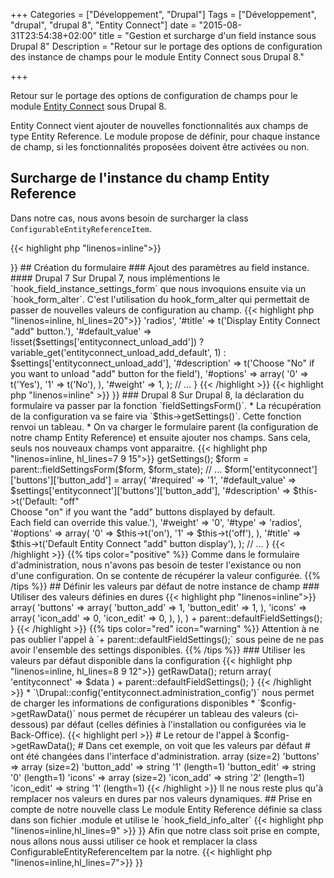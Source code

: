 +++
Categories = ["Développement", "Drupal"]
Tags = ["Développement", "drupal", "drupal 8", "Entity Connect"]
date = "2015-08-31T23:54:38+02:00"
title = "Gestion et surcharge d'un field instance sous Drupal 8"
Description = "Retour sur le portage des options de configuration des instance de champs pour le module Entity Connect sous Drupal 8."

+++

Retour sur le portage des options de configuration de champs pour le module [Entity Connect](https://drupal.org/project/entityconnect) sous Drupal 8.

Entity Connect vient ajouter de nouvelles fonctionnalités aux champs de type Entity Reference. Le module propose de définir, pour chaque instance de champ, si les fonctionnalités proposées doivent être activées ou non.

## Surcharge de l'instance du champ Entity Reference

Dans notre cas, nous avons besoin de surcharger la class `ConfigurableEntityReferenceItem`.

{{< highlight php "linenos=inline">}}
<?php

namespace Drupal\entityconnect;

use Drupal\entity_reference\ConfigurableEntityReferenceItem;
use Drupal\Core\Form\FormStateInterface;

class ConfigurableEntityconnectItem extends ConfigurableEntityReferenceItem {
  // Do something.
}
{{< /highlight >}}

## Création du formulaire

### Ajout des paramètres au field instance.

#### Drupal 7

Sur Drupal 7, nous implémentions le `hook_field_instance_settings_form` que nous invoquions ensuite via un `hook_form_alter`.  
C'est l'utilisation du hook_form_alter qui permettait de passer de nouvelles valeurs de configuration au champ.

{{< highlight php "linenos=inline, hl_lines=20">}}
<?php

/**
 * Add settings to an instance field settings form.
 *
 * Invoked from field_ui_field_edit_form() to allow the module defining the
 * field to add settings for a field instance.
 *
 * @return array
 *   The form definition for the field instance settings.
 */
function entityconnect_field_instance_settings_form($field, $instance) {
  $settings = $instance;

  // Add choice for user to not load entity connect "add" button
  // on the field.
  $form['entityconnect_unload_add'] = array(
    '#type' => 'radios',
    '#title' => t('Display Entity Connect "add" button.'),
    '#default_value' => !isset($settings['entityconnect_unload_add']) ? variable_get('entityconnect_unload_add_default', 1) : $settings['entityconnect_unload_add'],
    '#description' => t('Choose "No" if you want to unload "add" button for the field'),
    '#options' => array(
      '0' => t('Yes'),
      '1' => t('No'),
    ),
    '#weight' => 1,
  );

  // ...
}

{{< /highlight >}}

{{< highlight php "linenos=inline" >}}
<?php

/**
 * Implements hook_FORM_ID_form_alter().
 *
 * @param $form
 * @param $form_state
 * @param $form_id
 */
function entityconnect_form_field_ui_field_edit_form_alter(&$form, &$form_state, $form_id) {

  $field_types = _entityconnect_get_references_field_type_list();

  // Use to add choice field.
  if (in_array($form['#field']['type'], $field_types)) {
    $instance = $form['#instance'];
    $field = $form['#field'];
    $additions = module_invoke('entityconnect', 'field_instance_settings_form', $field, $instance);
    if (is_array($additions) && isset($form['instance'])) {
      $form['instance'] += $additions;
    }
  }
}

{{< /highlight >}}

### Drupal 8

Sur Drupal 8, la déclaration du formulaire va passer par la fonction `fieldSettingsForm()`.

* La récupération de la configuration va se faire via `$this->getSettings()`. Cette fonction renvoi un tableau.
* On va charger le formulaire parent (la configuration de notre champ Entity Reference) et ensuite ajouter nos champs. Sans cela, seuls nos nouveaux champs vont apparaitre.

{{< highlight php "linenos=inline, hl_lines=7 9 15">}}
<?php

  /**
   * {@inheritdoc}
   */
  public function fieldSettingsForm(array $form, FormStateInterface $form_state) {
    $settings = $this->getSettings();

    $form = parent::fieldSettingsForm($form, $form_state);

    // ...

    $form['entityconnect']['buttons']['button_add'] = array(
      '#required' => '1',
      '#default_value' => $settings['entityconnect']['buttons']['button_add'],
      '#description' => $this->t('Default: "off"<br />
                            Choose "on" if you want the "add" buttons displayed by default.<br />
                            Each field can override this value.'),
      '#weight' => '0',
      '#type' => 'radios',
      '#options' => array(
        '0' => $this->t('on'),
        '1' => $this->t('off'),
      ),
      '#title' => $this->t('Default Entity Connect "add" button display'),
    );


    // ...
  }

{{< /highlight >}}  

{{% tips color="positive" %}}
Comme dans le formulaire d'administration, nous n'avons pas besoin de tester l'existance ou non d'une configuration.  
On se contente de récupérer la valeur configurée.
{{% /tips %}}

## Définir les valeurs par défaut de notre instance de champ

### Utiliser des valeurs définies en dures

{{< highlight php "linenos=inline">}}
<?php

  /**
   * {@inheritdoc}
   */
  public static function defaultFieldSettings() {
    return array(
      'entityconnect' => array(
        'buttons' => array(
          'button_add' => 1,
          'button_edit' => 1,
        ),
        'icons' => array(
          'icon_add' => 0,
          'icon_edit' => 0,
        ),
      ),
    ) + parent::defaultFieldSettings();
  }
{{< /highlight >}}

{{% tips color="red" icon="warning" %}}
Attention à ne pas oublier l'appel à `+ parent::defaultFieldSettings();` sous peine de ne pas avoir l'ensemble des settings disponibles.
{{% /tips %}}


### Utiliser les valeurs par défaut disponible dans la configuration

{{< highlight php "linenos=inline, hl_lines=8 9 12">}}
<?php

  /**
   * {@inheritdoc}
   */
  public static function defaultFieldSettings() {

    $config = \Drupal::config('entityconnect.administration_config');
    $data = $config->getRawData();

    return array(
      'entityconnect' => $data
    ) + parent::defaultFieldSettings();
  }
{{< /highlight >}}

* `\Drupal::config('entityconnect.administration_config')` nous permet de charger les informations de configurations disponibles
* `$config->getRawData()` nous permet de récupérer un tableau des valeurs (ci-dessous) par défaut (celles définies à l'installation ou configurées via le Back-Office).

{{< highlight perl >}}
# Le retour de l'appel à $config->getRawData();
# Dans cet exemple, on voit que les valeurs par défaut
#   ont été changées dans l'interface d'administration.
array (size=2)
  'buttons' =>
    array (size=2)
      'button_add' => string '1' (length=1)
      'button_edit' => string '0' (length=1)
  'icons' =>
    array (size=2)
      'icon_add' => string '2' (length=1)
      'icon_edit' => string '1' (length=1)
{{< /highlight >}}

Il ne nous reste plus qu'à remplacer nos valeurs en dures par nos valeurs dynamiques.


## Prise en compte de notre nouvelle class

Le module Entity Reference définie sa class dans son fichier .module et utilise le `hook_field_info_alter`

{{< highlight php "linenos=inline,hl_lines=9" >}}
<?php

/**
 * Implements hook_field_info_alter().
 */
function entity_reference_field_info_alter(&$info) {
  // Make the entity reference field configurable.
  $info['entity_reference']['no_ui'] = FALSE;
  $info['entity_reference']['class'] = '\Drupal\entity_reference\ConfigurableEntityReferenceItem';
  $info['entity_reference']['list_class'] = '\Drupal\Core\Field\EntityReferenceFieldItemList';
  $info['entity_reference']['default_widget'] = 'entity_reference_autocomplete';
  $info['entity_reference']['default_formatter'] = 'entity_reference_label';
  $info['entity_reference']['provider'] = 'entity_reference';
}
{{< /highlight >}}

Afin que notre class soit prise en compte, nous allons nous aussi utiliser ce hook et remplacer la class ConfigurableEntityReferenceItem par la notre.

{{< highlight php "linenos=inline,hl_lines=7">}}
<?php

/**
 * Implements hook_field_info_alter().
 */
function entityconnect_field_info_alter(&$info) {
  $info['entity_reference']['class'] = '\Drupal\entityconnect\ConfigurableEntityconnectItem';
}
{{< /highlight >}}
